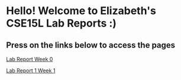 
# Hello! Welcome to Elizabeth's CSE15L Lab Reports :)

## Press on the links below to access the pages

[Lab Report Week 0](https://elbbeele.github.io/cse15l-lab-reports/lab-report-1-week-0.html)

[Lab Report 1 Week 1](https://elbbeele.github.io/cse15l-lab-reports/lab-report-1-week-1.html)
